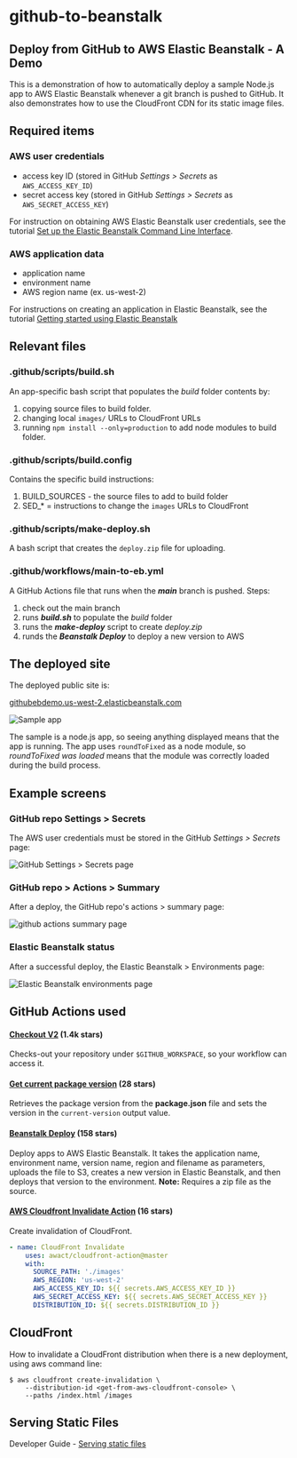 # github-to-beanstalk
Deploy from GitHub to AWS Elastic Beanstalk - A Demo
---
This is a demonstration of how to automatically deploy a sample Node.js app to AWS Elastic Beanstalk whenever a git branch is pushed to GitHub. It also demonstrates how to use the CloudFront CDN for its static image files.
## Required items

### AWS user credentials
- access key ID (stored in GitHub *Settings > Secrets* as `AWS_ACCESS_KEY_ID`)
- secret access key (stored in GitHub *Settings > Secrets* as `AWS_SECRET_ACCESS_KEY`)

For instruction on obtaining AWS Elastic Beanstalk user credentials, see the
tutorial
[Set up the Elastic Beanstalk Command Line Interface](https://aws.amazon.com/getting-started/hands-on/set-up-command-line-elastic-beanstalk/).

### AWS application data
- application name
- environment name
- AWS region name (ex. us-west-2)

For instructions on creating an application in Elastic Beanstalk, see
the tutorial
[Getting started using Elastic Beanstalk](https://docs.aws.amazon.com/elasticbeanstalk/latest/dg/GettingStarted.html)

## Relevant files

### .github/scripts/build.sh
An app-specific bash script that populates the *build* folder contents by:
1. copying source files to build folder.
2. changing local `images/` URLs to CloudFront URLs
2. running `npm install --only=production` to add node modules to build folder.

### .github/scripts/build.config
Contains the specific build instructions:
1. BUILD_SOURCES - the source files to add to build folder
2. SED_* = instructions to change the `images` URLs to CloudFront

### .github/scripts/make-deploy.sh
A bash script that creates the `deploy.zip` file for uploading.

### .github/workflows/main-to-eb.yml
A GitHub Actions file that runs when the ***main*** branch is pushed. Steps:
1. check out the main branch
2. runs ***build.sh*** to populate the *build* folder
3. runs the ***make-deploy*** script to create *deploy.zip*
4. runds the ***Beanstalk Deploy*** to deploy a new version to AWS

## The deployed site

The deployed public site is:

[githubebdemo.us-west-2.elasticbeanstalk.com](http://githubebdemo.us-west-2.elasticbeanstalk.com)

![Sample app](docs/deployed-app.png)

The sample is a node.js app, so seeing anything displayed means that the app is
running. The app uses `roundToFixed` as a node module, so *roundToFixed was
loaded* means that the module was correctly loaded during the build process.

## Example screens

### GitHub repo Settings > Secrets
The AWS user credentials must be stored in the GitHub *Settings > Secrets* page:

![GitHub Settings > Secrets page](docs/gh>settings>secrets.png)

### GitHub repo > Actions > Summary
After a deploy, the GitHub repo's actions > summary page:

![github actions summary page](docs/actions>summary.png)

### Elastic Beanstalk status
After a successful deploy, the Elastic Beanstalk > Environments page:

![Elastic Beanstalk environments page](docs/eb-success-status.png)

## GitHub Actions used

#### [Checkout V2](https://github.com/marketplace/actions/checkout) (1.4k stars)
Checks-out your repository under `$GITHUB_WORKSPACE`, so your workflow can
access it.

#### [Get current package version](https://github.com/marketplace/actions/get-current-package-version) (28 stars)
Retrieves the package version from the **package.json** file and sets the
version in the `current-version` output value.

#### [Beanstalk Deploy](https://github.com/marketplace/actions/beanstalk-deploy) (158 stars)
Deploy apps to AWS Elastic Beanstalk. It takes the application name,
environment name, version name, region and filename as parameters, uploads
the file to S3, creates a new version in Elastic Beanstalk, and then deploys
that version to the environment. **Note:** Requires a zip file as the source.

#### [AWS Cloudfront Invalidate Action](https://github.com/marketplace/actions/aws-cloudfront-invalidate-action) (16 stars)
Create invalidation of CloudFront.

```yaml
- name: CloudFront Invalidate
    uses: awact/cloudfront-action@master
    with:
      SOURCE_PATH: './images'
      AWS_REGION: 'us-west-2'
      AWS_ACCESS_KEY_ID: ${{ secrets.AWS_ACCESS_KEY_ID }}
      AWS_SECRET_ACCESS_KEY: ${{ secrets.AWS_SECRET_ACCESS_KEY }}
      DISTRIBUTION_ID: ${{ secrets.DISTRIBUTION_ID }}
```

## CloudFront

How to invalidate a CloudFront distribution when there is a new deployment, using aws command line:

```shell
$ aws cloudfront create-invalidation \
    --distribution-id <get-from-aws-cloudfront-console> \
    --paths /index.html /images 
```

## Serving Static Files

Developer Guide - [Serving static files](https://docs.aws.amazon.com/elasticbeanstalk/latest/dg/environment-cfg-staticfiles.html)

